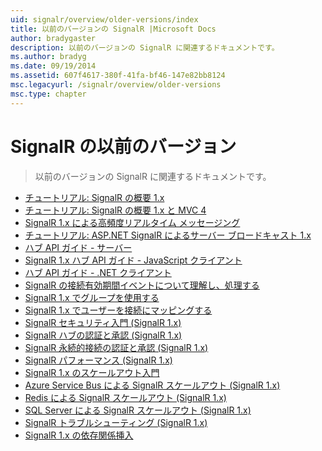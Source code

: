 ```yaml
---
uid: signalr/overview/older-versions/index
title: 以前のバージョンの SignalR |Microsoft Docs
author: bradygaster
description: 以前のバージョンの SignalR に関連するドキュメントです。
ms.author: bradyg
ms.date: 09/19/2014
ms.assetid: 607f4617-380f-41fa-bf46-147e82bb8124
msc.legacyurl: /signalr/overview/older-versions
msc.type: chapter
---
```

<a name="signalr-older-versions"></a>SignalR の以前のバージョン
====================
> 以前のバージョンの SignalR に関連するドキュメントです。


- [チュートリアル: SignalR の概要 1.x](tutorial-getting-started-with-signalr.md)
- [チュートリアル: SignalR の概要 1.x と MVC 4](tutorial-getting-started-with-signalr-and-mvc-4.md)
- [SignalR 1.x による高頻度リアルタイム メッセージング](tutorial-high-frequency-realtime-with-signalr.md)
- [チュートリアル: ASP.NET SignalR によるサーバー ブロードキャスト 1.x](tutorial-server-broadcast-with-aspnet-signalr.md)
- [ハブ API ガイド - サーバー](signalr-1x-hubs-api-guide-server.md)
- [SignalR 1.x ハブ API ガイド - JavaScript クライアント](signalr-1x-hubs-api-guide-javascript-client.md)
- [ハブ API ガイド - .NET クライアント](signalr-1x-hubs-api-guide-net-client.md)
- [SignalR の接続有効期間イベントについて理解し、処理する](handling-connection-lifetime-events.md)
- [SignalR 1.x でグループを使用する](working-with-groups.md)
- [SignalR 1.x でユーザーを接続にマッピングする](mapping-users-to-connections.md)
- [SignalR セキュリティ入門 (SignalR 1.x)](introduction-to-security.md)
- [SignalR ハブの認証と承認 (SignalR 1.x)](hub-authorization.md)
- [SignalR 永続的接続の認証と承認 (SignalR 1.x)](persistent-connection-authorization.md)
- [SignalR パフォーマンス (SignalR 1.x)](signalr-performance.md)
- [SignalR 1.x のスケールアウト入門](scaleout-in-signalr.md)
- [Azure Service Bus による SignalR スケールアウト (SignalR 1.x)](scaleout-with-windows-azure-service-bus.md)
- [Redis による SignalR スケールアウト (SignalR 1.x)](scaleout-with-redis.md)
- [SQL Server による SignalR スケールアウト (SignalR 1.x)](scaleout-with-sql-server.md)
- [SignalR トラブルシューティング (SignalR 1.x)](troubleshooting.md)
- [SignalR 1.x の依存関係挿入](dependency-injection.md)
